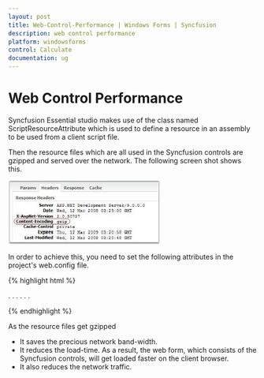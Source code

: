 ```yaml
---
layout: post
title: Web-Control-Performance | Windows Forms | Syncfusion
description: web control performance
platform: windowsforms
control: Calculate
documentation: ug
---
```


# Web Control Performance

Syncfusion Essential studio makes use of the class named ScriptResourceAttribute which is used to define a resource in an assembly to be used from a client script file. 

Then the resource files which are all used in the Syncfusion controls are gzipped and served over the network. The following screen shot shows this.

![](Web-Control-Performance_images/Web-Control-Performance_img1.jpeg)

In order to achieve this, you need to set the following attributes in the project's web.config file.

{% highlight html %}

<configuration system.web.extensions/>
. . .
<scripting>
<ScriptResourceHandler enableCompression="true" enableCaching="true" />
</scripting>
. . .
</system.web.extensions>

{% endhighlight %}

As the resource files get gzipped

* It saves the precious network band-width.
* It reduces the load-time. As a result, the web form, which consists of the Syncfusion controls, will get loaded faster on the client browser.
* It also reduces the network traffic.